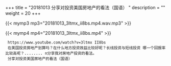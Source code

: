 +++
title = "20181013  分享对投资美国房地产的看法（国语） "
description = ""
weight = 20
+++

{{< mymp3 mp3="20181013_3ltmx_ii8bs.mp4.wav.mp3" >}}

{{< mymp4 mp4="20181013_3ltmx_ii8bs.mp4" >}}

     https://www.youtube.com/watch?v=3ltmx II8bs 
     在美国投资房地产划算吗？在什么地方投资效益比较好呢？长线投资与短线投资 哪一个回报率比较高呢？........ n分享我对房地产投资的看法。 
     分享对投资美国房地产的看法（国语） 
